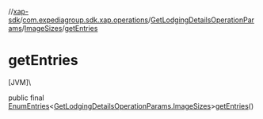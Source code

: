 //[xap-sdk](../../../../index.md)/[com.expediagroup.sdk.xap.operations](../../index.md)/[GetLodgingDetailsOperationParams](../index.md)/[ImageSizes](index.md)/[getEntries](get-entries.md)

# getEntries

[JVM]\

public final [EnumEntries](https://kotlinlang.org/api/latest/jvm/stdlib/kotlin.enums/-enum-entries/index.html)&lt;[GetLodgingDetailsOperationParams.ImageSizes](index.md)&gt;[getEntries](get-entries.md)()
